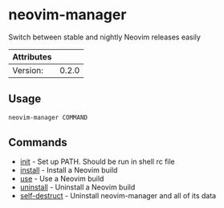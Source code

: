 # neovim-manager

Switch between stable and nightly Neovim releases easily

| Attributes       | &nbsp;
|------------------|-------------
| Version:         | 0.2.0

## Usage

```bash
neovim-manager COMMAND
```

## Commands

- [init](neovim-manager%20init) - Set up PATH. Should be run in shell rc file
- [install](neovim-manager%20install) - Install a Neovim build
- [use](neovim-manager%20use) - Use a Neovim build
- [uninstall](neovim-manager%20uninstall) - Uninstall a Neovim build
- [self-destruct](neovim-manager%20self-destruct) - Uninstall neovim-manager and all of its data



